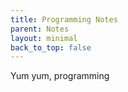 ```yaml
---
title: Programming Notes
parent: Notes
layout: minimal
back_to_top: false
---
```


Yum yum, programming
